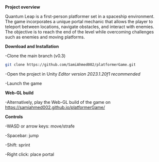 **Project overview**

Quantum Leap is a first-person platformer set in a spaceship environment. The game incorporates a unique portal mechanic that allows the player to teleport between locations, navigate obstacles, and interact with enemies. The objective is to reach the end of the level while overcoming challenges such as enemies and moving platforms.

**Download and Installation**

-Clone the main branch (v0.3)
```bash
git clone https://github.com/SamiAhmed002/platformerGame.git
```

-Open the project in Unity
*Editor version 2023.1.20f1 recommended*

-Launch the game

**Web-GL build**

-Alternatively, play the Web-GL build of the game on https://samiahmed002.github.io/platformerGame/

**Controls**

-WASD or arrow keys: move/strafe

-Spacebar: jump

-Shift: sprint

-Right click: place portal
